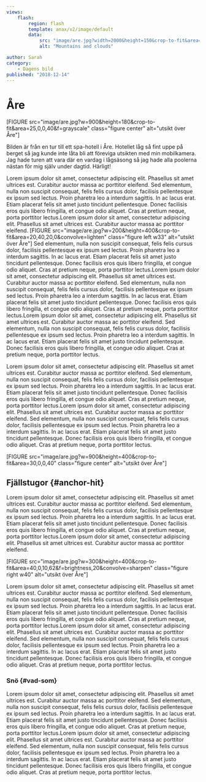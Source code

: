 ```yaml
---
views:
    flash:
        region: flash
        template: anax/v2/image/default
        data:
            src: "image/are.jpg?width=2000&height=150&crop-to-fit&area=20,0,0,30&convolve=sharpen"
            alt: "Mountains and clouds"

author: Sarah
category:
    - Dagens bild
published: "2018-12-14"
---
```

Åre
==================================


[FIGURE src="image/are.jpg?w=900&height=180&crop-to-fit&area=25,0,0,40&f=grayscale" class="figure center" alt="utsikt över Åre"]

<!--more-->

Bilden är från en tur till ett spa-hotell i Åre. Hotellet låg så fint uppe på berget så jag kunde inte låta bli att föreviga utsikten med min mobilkamera. Jag hade turen att vara där en vardag i lågsäsong så jag hade alla poolerna nästan för mig själv under dagtid. Härligt!

Lorem ipsum dolor sit amet, consectetur adipiscing elit. Phasellus sit amet ultrices est. Curabitur auctor massa ac porttitor eleifend. Sed elementum, nulla non suscipit consequat, felis felis cursus dolor, facilisis pellentesque ex ipsum sed lectus. Proin pharetra leo a interdum sagittis. In ac lacus erat. Etiam placerat felis sit amet justo tincidunt pellentesque. Donec facilisis eros quis libero fringilla, et congue odio aliquet. Cras at pretium neque, porta porttitor lectus.Lorem ipsum dolor sit amet, consectetur adipiscing elit. Phasellus sit amet ultrices est. Curabitur auctor massa ac porttitor eleifend. [FIGURE src="image/are.jpg?w=200&height=400&crop-to-fit&area=20,40,20,0&convolve=lighten" class="figure left w33" alt="utsikt över Åre"]
Sed elementum, nulla non suscipit consequat, felis felis cursus dolor, facilisis pellentesque ex ipsum sed lectus. Proin pharetra leo a interdum sagittis. In ac lacus erat. Etiam placerat felis sit amet justo tincidunt pellentesque. Donec facilisis eros quis libero fringilla, et congue odio aliquet. Cras at pretium neque, porta porttitor lectus.Lorem ipsum dolor sit amet, consectetur adipiscing elit. Phasellus sit amet ultrices est. Curabitur auctor massa ac porttitor eleifend. Sed elementum, nulla non suscipit consequat, felis felis cursus dolor, facilisis pellentesque ex ipsum sed lectus. Proin pharetra leo a interdum sagittis. In ac lacus erat. Etiam placerat felis sit amet justo tincidunt pellentesque. Donec facilisis eros quis libero fringilla, et congue odio aliquet. Cras at pretium neque, porta porttitor lectus.Lorem ipsum dolor sit amet, consectetur adipiscing elit. Phasellus sit amet ultrices est. Curabitur auctor massa ac porttitor eleifend. Sed elementum, nulla non suscipit consequat, felis felis cursus dolor, facilisis pellentesque ex ipsum sed lectus. Proin pharetra leo a interdum sagittis. In ac lacus erat. Etiam placerat felis sit amet justo tincidunt pellentesque. Donec facilisis eros quis libero fringilla, et congue odio aliquet. Cras at pretium neque, porta porttitor lectus.

Lorem ipsum dolor sit amet, consectetur adipiscing elit. Phasellus sit amet ultrices est. Curabitur auctor massa ac porttitor eleifend. Sed elementum, nulla non suscipit consequat, felis felis cursus dolor, facilisis pellentesque ex ipsum sed lectus. Proin pharetra leo a interdum sagittis. In ac lacus erat. Etiam placerat felis sit amet justo tincidunt pellentesque. Donec facilisis eros quis libero fringilla, et congue odio aliquet. Cras at pretium neque, porta porttitor lectus.Lorem ipsum dolor sit amet, consectetur adipiscing elit. Phasellus sit amet ultrices est. Curabitur auctor massa ac porttitor eleifend. Sed elementum, nulla non suscipit consequat, felis felis cursus dolor, facilisis pellentesque ex ipsum sed lectus. Proin pharetra leo a interdum sagittis. In ac lacus erat. Etiam placerat felis sit amet justo tincidunt pellentesque. Donec facilisis eros quis libero fringilla, et congue odio aliquet. Cras at pretium neque, porta porttitor lectus.

[FIGURE src="image/are.jpg?w=900&height=400&crop-to-fit&area=30,0,0,40" class="figure center" alt="utsikt över Åre"]


Fjällstugor {#anchor-hit}
-----------------------------------

Lorem ipsum dolor sit amet, consectetur adipiscing elit. Phasellus sit amet ultrices est. Curabitur auctor massa ac porttitor eleifend. Sed elementum, nulla non suscipit consequat, felis felis cursus dolor, facilisis pellentesque ex ipsum sed lectus. Proin pharetra leo a interdum sagittis. In ac lacus erat. Etiam placerat felis sit amet justo tincidunt pellentesque. Donec facilisis eros quis libero fringilla, et congue odio aliquet. Cras at pretium neque, porta porttitor lectus.Lorem ipsum dolor sit amet, consectetur adipiscing elit. Phasellus sit amet ultrices est. Curabitur auctor massa ac porttitor eleifend.

[FIGURE src="image/are.jpg?w=300&height=400&crop-to-fit&area=40,0,10,62&f=brightness,20&convolve=sharpen" class="figure right w40" alt="utsikt över Åre"]

Lorem ipsum dolor sit amet, consectetur adipiscing elit. Phasellus sit amet ultrices est. Curabitur auctor massa ac porttitor eleifend. Sed elementum, nulla non suscipit consequat, felis felis cursus dolor, facilisis pellentesque ex ipsum sed lectus. Proin pharetra leo a interdum sagittis. In ac lacus erat. Etiam placerat felis sit amet justo tincidunt pellentesque. Donec facilisis eros quis libero fringilla, et congue odio aliquet. Cras at pretium neque, porta porttitor lectus.Lorem ipsum dolor sit amet, consectetur adipiscing elit. Phasellus sit amet ultrices est. Curabitur auctor massa ac porttitor eleifend. Sed elementum, nulla non suscipit consequat, felis felis cursus dolor, facilisis pellentesque ex ipsum sed lectus. Proin pharetra leo a interdum sagittis. In ac lacus erat. Etiam placerat felis sit amet justo tincidunt pellentesque. Donec facilisis eros quis libero fringilla, et congue odio aliquet. Cras at pretium neque, porta porttitor lectus.



### Snö {#vad-som}

Lorem ipsum dolor sit amet, consectetur adipiscing elit. Phasellus sit amet ultrices est. Curabitur auctor massa ac porttitor eleifend. Sed elementum, nulla non suscipit consequat, felis felis cursus dolor, facilisis pellentesque ex ipsum sed lectus. Proin pharetra leo a interdum sagittis. In ac lacus erat. Etiam placerat felis sit amet justo tincidunt pellentesque. Donec facilisis eros quis libero fringilla, et congue odio aliquet. Cras at pretium neque, porta porttitor lectus.Lorem ipsum dolor sit amet, consectetur adipiscing elit. Phasellus sit amet ultrices est. Curabitur auctor massa ac porttitor eleifend. Sed elementum, nulla non suscipit consequat, felis felis cursus dolor, facilisis pellentesque ex ipsum sed lectus. Proin pharetra leo a interdum sagittis. In ac lacus erat. Etiam placerat felis sit amet justo tincidunt pellentesque. Donec facilisis eros quis libero fringilla, et congue odio aliquet. Cras at pretium neque, porta porttitor lectus.

